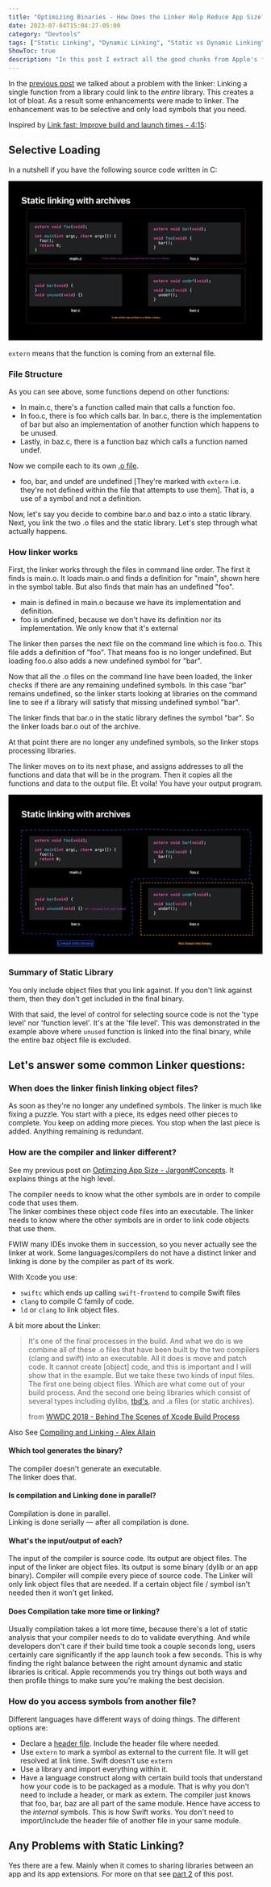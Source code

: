 ```yaml
---
title: "Optimizing Binaries - How Does the Linker Help Reduce App Size? What are the different types of linking - Part 1"
date: 2023-07-04T15:04:27-05:00
category: "Devtools"
tags: ["Static Linking", "Dynamic Linking", "Static vs Dynamic Linking", ld, dyld, App Size]
ShowToc: true
description: "In this post I extract all the good chunks from Apple's fantastic session on linker and how it does things to reduce app size. I also discuss some of the difference between Compiler and Linker" 
---
```


In the [previous post](https://mfaani.com/posts/devtools/optimizing-app-size/jargon/#a-big-final-program) we talked about a problem with the linker: Linking a single function from a library could link to the _entire_ library. This creates a lot of bloat. 
As a result some enhancements were made to linker. The enhancement was to be selective and only load symbols that you need.

Inspired by [Link fast: Improve build and launch times - 4:15](https://developer.apple.com/videos/play/wwdc2022/110362/?time=255):

## Selective Loading

In a nutshell if you have the following source code written in C:

!["images/Static Linking"](images/static-linking-example.png)

`extern` means that the function is coming from an external file.

### File Structure

As you can see above, some functions depend on other functions: 

- In main.c, there's a function called main that calls a function foo. 
- In foo.c, there is foo which calls bar. In bar.c, there is the implementation of bar but also an implementation of another function which happens to be unused. 
- Lastly, in baz.c, there is a function baz which calls a function named undef. 

Now we compile each to its own [.o file](https://mfaani.com/posts/devtools/optimizing-app-size/jargon/#files). 

- foo, bar, and undef are undefined [They're marked with `extern` i.e. they're not defined within the file that attempts to use them]. That is, a use of a symbol and not a definition. 

Now, let's say you decide to combine bar.o and baz.o into a static library. Next, you link the two .o files and the static library. Let's step through what actually happens.

### How linker works
First, the linker works through the files in command line order. The first it finds is main.o. It loads main.o and finds a definition for "main", shown here in the symbol table. But also finds that main has an undefined "foo". 

- main is defined in main.o because we have its implementation and definition. 
- foo is undefined, because we don't have its definition nor its implementation. We only know that it's external

The linker then parses the next file on the command line which is foo.o. This file adds a definition of "foo". That means foo is no longer undefined. But loading foo.o also adds a new undefined symbol for "bar". 

Now that all the .o files on the command line have been loaded, the linker checks if there are any remaining undefined symbols. In this case "bar" remains undefined, so the linker starts looking at libraries on the command line to see if a library will satisfy that missing undefined symbol "bar". 

The linker finds that bar.o in the static library defines the symbol "bar". So the linker loads bar.o out of the archive. 

At that point there are no longer any undefined symbols, so the linker stops processing libraries. 

The linker moves on to its next phase, and assigns addresses to all the functions and data that will be in the program. Then it copies all the functions and data to the output file. Et voila! You have your output program.

!["images/Static Linking"](images/static-linking-example-linked-object-files.png "The object files within the blue container are linked. The function named 'unused' is also linked. It's because its containing object file was needed because of the bar function")

### Summary of Static Library

You only include object files that you link against. If you don't link against them, then they don't get included in the final binary.

With that said, the level of control for selecting source code is not the 'type level' nor 'function level'. It's at the 'file level'. This was demonstrated in the example above where `unused` function is linked into the final binary, while the entire baz object file is excluded.
## Let's answer some common Linker questions:

### When does the linker finish linking object files?
As soon as they're no longer any undefined symbols. The linker is much like fixing a puzzle. You start with a piece, its edges need other pieces to complete. You keep on adding more pieces. You stop when the last piece is added. Anything remaining is redundant.

### How are the compiler and linker different? 
See my previous post on [Optimzing App Size - Jargon#Concepts](http://localhost:1313/posts/devtools/optimizing-app-size/jargon/#concepts). It explains things at the high level.  

The compiler needs to know what the other symbols are in order to compile code that uses them.  
The linker combines these object code files into an executable. The linker needs to know where the other symbols are in order to link code objects that use them.

FWIW many IDEs invoke them in succession, so you never actually see the linker at work. Some languages/compilers do not have a distinct linker and linking is done by the compiler as part of its work. 

With Xcode you use:
 - `swiftc` which ends up calling `swift-frontend` to compile Swift files
 - `clang` to compile C family of code. 
 - `ld` or `clang` to link object files. 

A bit more about the Linker:
> It's one of the final processes in the build. And what we do is we combine all of these .o files that have been built by the two compilers (clang and swift) into an executable.
> All it does is move and patch code. It cannot create [object] code, and this is important and I will show that in the example. 
> But we take these two kinds of input files. The first one being object files. Which are what come out of your build process. And the second one being libraries which consist of several types including dylibs, [tbd's](https://developer.apple.com/videos/play/wwdc2018/415/?time=2858), and .a files (or static archives).
>
> from [WWDC 2018 - Behind The Scenes of Xcode Build Process](https://developer.apple.com/videos/play/wwdc2018/415/?time=2673)

Also See [Compiling and Linking - Alex Allain](https://www.cprogramming.com/compilingandlinking.html)
#### Which tool generates the binary?
The compiler doesn't generate an executable.  
The linker does that. 

#### Is compilation and Linking done in parallel? 
Compilation is done in parallel.  
Linking is done serially — after all compilation is done. 

#### What's the input/output of each?
The input of the compiler is source code. Its output are object files.
The input of the linker are object files. Its output is some binary (dylib or an app binary).
Compiler will compile every piece of source code. 
The Linker will only link object files that are needed. If a certain object file / symbol isn't needed then it won't get linked. 

#### Does Compilation take more time or linking?
Usually compilation takes a lot more time, because there's a lot of static analysis that your compiler needs to do to validate everything. And while developers don't care if their build time took a couple seconds long,  users certainly care significantly if the app launch took a few seconds. This is why finding the right balance between the right amount dynamic and static libraries is critical. Apple recommends you try things out both ways and then profile things to make sure you're making the best decision. 

### How do you access symbols from another file?
Different languages have different ways of doing things. The different options are:

- Declare a [header file](https://mfaani.com/posts/devtools/optimizing-app-size/jargon/#files). Include the header file where needed.
- Use `extern` to mark a symbol as external to the current file. It will get resolved at link time. Swift doesn't use `extern`
- Use a library and import everything within it.
- Have a language construct along with certain build tools that understand how your code is to be packaged as a module. That is why you don't need to include a header, or mark as extern. The compiler just knows that foo, bar, baz are all part of the same module. Hence have access to the _internal_ symbols. This is how Swift works. You don't need to import/include the header file of another file in your same module. 

## Any Problems with Static Linking? 

Yes there are a few. Mainly when it comes to sharing libraries between an app and its app extensions. For more on that see [part 2](https://mfaani.com/posts/devtools/optimizing-app-size/how-does-the-linker-help-reduce-app-size-part-2/) of this post. 
